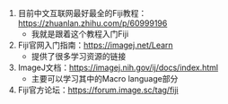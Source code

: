 1. 目前中文互联网最好最全的Fiji教程：https://zhuanlan.zhihu.com/p/60999196
   + 我就是跟着这个教程入门Fiji
2. Fiji官网入门指南：https://imagej.net/Learn
   + 提供了很多学习资源的链接
3. ImageJ文档：https://imagej.nih.gov/ij/docs/index.html
   + 主要可以学习其中的Macro language部分
4. Fiji官方论坛：https://forum.image.sc/tag/fiji
